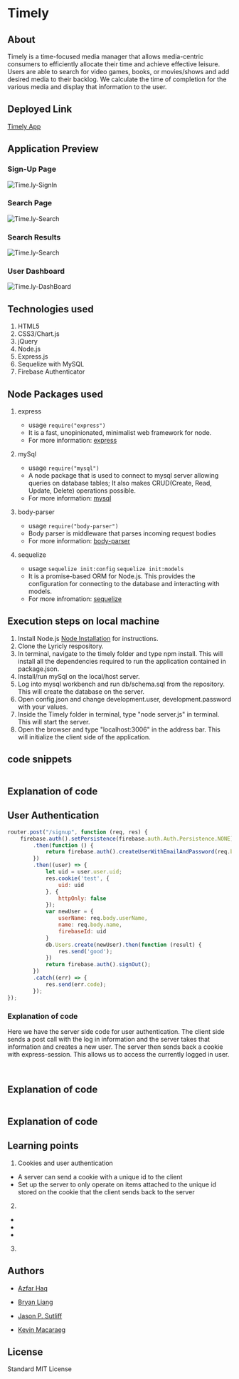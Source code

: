 # Timely

## About
Timely is a time-focused media manager that allows media-centric consumers to 
efficiently allocate their time and achieve effective leisure. Users are able to 
search for video games, books, or movies/shows and add desired media to their 
backlog. We calculate the time of completion for the various media and display 
that information to the user. 


## Deployed Link
[Timely App](https://timelymanager.herokuapp.com/)

## Application Preview

### Sign-Up Page
![Time.ly-SignIn](https://raw.githubusercontent.com/liangbryan2/timely/readme/public/img/signup.PNG)

### Search Page
![Time.ly-Search](https://raw.githubusercontent.com/liangbryan2/timely/readme/public/img/search.png)

### Search Results
![Time.ly-Search](https://raw.githubusercontent.com/liangbryan2/timely/readme/public/img/searchresults.png)

### User Dashboard
![Time.ly-DashBoard](https://raw.githubusercontent.com/liangbryan2/timely/readme/public/img/fullpage.png)

## Technologies used
1. HTML5
2. CSS3/Chart.js
3. jQuery
4. Node.js
5. Express.js
6. Sequelize with MySQL
7. Firebase Authenticator 

## Node Packages used
1. express
    * usage
    ```require("express")```
    * It is a fast, unopinionated, minimalist web framework for node.
    * For more information: [express](https://expressjs.com)

2. mySql
    * usage
    ```require("mysql")```
    * A node package that is used to connect to mysql server allowing queries on database tables; It also makes CRUD(Create, Read, Update, Delete) operations possible.
    * For more information: [mysql](https://www.npmjs.com/package/mysql)

3. body-parser
    * usage
    ```require("body-parser")```
    * Body parser is middleware that parses incoming request bodies
    * For more information: [body-parser](https://www.npmjs.com/package/body-parser)

4. sequelize
    * usage
    ```sequelize init:config```
    ```sequelize init:models```
    * It is a promise-based ORM for Node.js. This provides the configuration for 
    connecting to the database and interacting with models.
    * For more infromation: [sequelize](http://docs.sequelizejs.com)

## Execution steps on local machine
1. Install Node.js [Node Installation](http://blog.teamtreehouse.com/install-node-js-npm-mac) for instructions.
2. Clone the Lyricly respository.
3. In terminal, navigate to the timely folder and type npm install. This will 
install all the dependencies required to run the application contained in package.json.
4. Install/run mySql on the local/host server. 
5. Log into mysql workbench and run db/schema.sql from the repository. This will 
create the database on the server.
6. Open config.json and change development.user, development.password with your values.
7. Inside the Timely folder in terminal, type "node server.js" in terminal. This 
will start the server.
8. Open the browser and type "localhost:3006" in the address bar. This will initialize the 
client side of the application.

## code snippets
<!-- put snippets of code inside ``` ``` so it will look like code -->
<!-- if you want to put blockquotes use a > -->
<!------------Azzy--------------------------------->
```javascript


```
## Explanation of code

<!----------------------------End Azzy-------------------------------------------->

<!------------Bryan--------------------------------->
## User Authentication
```javascript
router.post("/signup", function (req, res) {
    firebase.auth().setPersistence(firebase.auth.Auth.Persistence.NONE)
        .then(function () {
            return firebase.auth().createUserWithEmailAndPassword(req.body.email, req.body.password)
        })
        .then((user) => {
            let uid = user.user.uid;
            res.cookie('test', {
                uid: uid
            }, {
                httpOnly: false
            });
            var newUser = {
                userName: req.body.userName,
                name: req.body.name,
                firebaseId: uid
            }
            db.Users.create(newUser).then(function (result) {
                res.send('good');
            })
            return firebase.auth().signOut();
        })
        .catch((err) => {
            res.send(err.code);
        });
});

```
### Explanation of code
Here we have the server side code for user authentication. The client side sends a post call with the log in information and the server takes that information and creates a new user. The server then sends back a cookie with express-session. This allows us to access the currently logged in user.
<!----------------------------End Bryan-------------------------------------------->

<!------------Jason--------------------------------->
```javascript
    

```
## Explanation of code


<!----------------------------End Jason-------------------------------------------->

<!------------Kevin--------------------------------->
```javascript

```
## Explanation of code

<!----------------------------End Kevin-------------------------------------------->


## Learning points
<!-- Learning points where you would write what you thought was helpful -->
1. Cookies and user authentication
  * A server can send a cookie with a unique id to the client
  * Set up the server to only operate on items attached to the unique id stored on the cookie that the client sends back to the server
2. 
  * 
  * 
  * 
3. 

## Authors
<!-- make a link to the deployed site and have your name as the link -->
* [Azfar Haq](https://aehaq.github.io/Portfolio/)

* [Bryan Liang](https://liangbryan2.github.io/Portfolio/)

* [Jason P. Sutliff](https://jsutliff.github.io/Basic-Portfolio/)

* [Kevin Macaraeg](https://github.com/everysf)

## License
Standard MIT License
